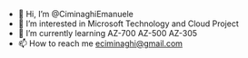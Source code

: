 - 👋 Hi, I’m @CiminaghiEmanuele
- 👀 I’m interested in Microsoft Technology and Cloud Project
- 🌱 I’m currently learning AZ-700 AZ-500 AZ-305
- 📫 How to reach me eciminaghi@gmail.com


<!---
CiminaghiEmanuele/CiminaghiEmanuele is a ✨ special ✨ repository because its `README.md` (this file) appears on your GitHub profile.
You can click the Preview link to take a look at your changes.
--->

